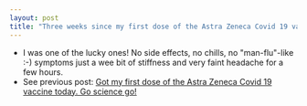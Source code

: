 ```yaml
---
layout: post
title: "Three weeks since my first dose of the Astra Zeneca Covid 19 vaccine and I feel fine!"
---
```

* I was one of the lucky ones! No side effects, no chills, no "man-flu"-like :-) symptoms just a wee bit of stiffness and very faint headache for a few hours.
* See previous post: [Got my first dose of the Astra Zeneca Covid 19 vaccine today. Go science go!](http://rolandtanglao.com/2021/04/08/p1-first-dose-astra-zeneca-covid-19-vaccine-go-science-go/)        
